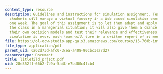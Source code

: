 ```yaml
---
content_type: resource
description: Guidelines and instructions for simulation assignment. Teams of three
  students will manage a virtual factory in a Web-based simulation exercise for about
  one week. The goal of this assignment is to let them adapt and apply concepts from
  the class in a managerial situation; it will also give them a chance to formalize
  their own decision models and test their relevance and effectiveness. After the
  simulation is over, each team will turn in a written report of at most four pages.
file: https://ol-ocw-studio-app-qa.s3.amazonaws.com/courses/15-760b-introduction-to-operations-management-spring-2004/28e352ff66b27d9a5a48e7bd00c4fcb4_litlefild_prject.pdf
file_type: application/pdf
parent_uid: 6a62d73d-afc0-3cea-a408-90cbc3ea7d27
resourcetype: Document
title: litlefild_prject.pdf
uid: 28e352ff-66b2-7d9a-5a48-e7bd00c4fcb4
---
```

